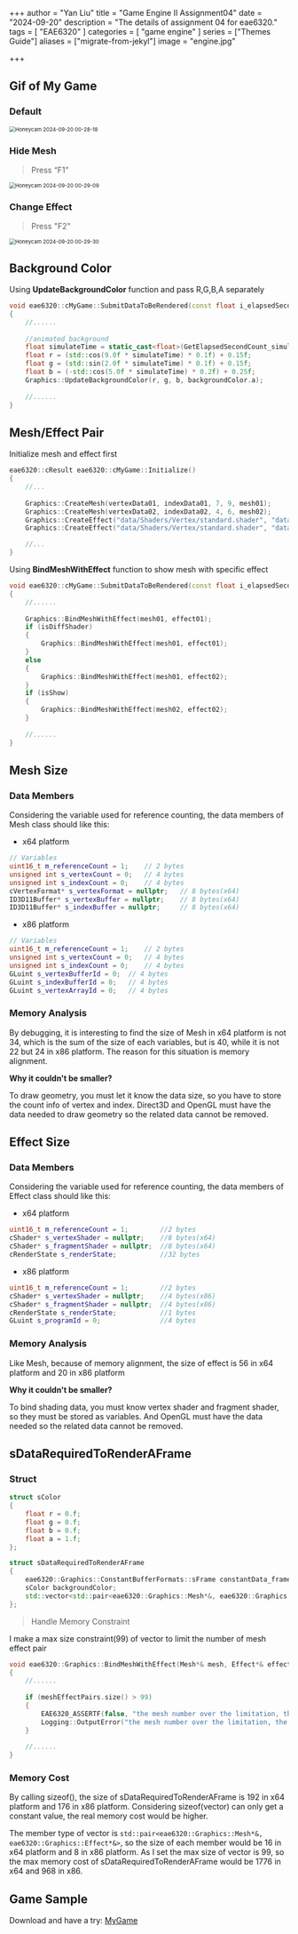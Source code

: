 +++
author = "Yan Liu"
title = "Game Engine II Assignment04"
date = "2024-09-20"
description = "The details of assignment 04 for eae6320."
tags = [
    "EAE6320"
]
categories = [
    "game engine"
]
series = ["Themes Guide"]
aliases = ["migrate-from-jekyl"]
image = "engine.jpg"

+++

## Gif of My Game

### Default

<img src="Honeycam 2024-09-20 00-28-18.gif" alt="Honeycam 2024-09-20 00-28-18" style="zoom:67%;" />



### Hide Mesh

> Press “F1”

<img src="Honeycam 2024-09-20 00-29-09.gif" alt="Honeycam 2024-09-20 00-29-09" style="zoom: 67%;" />



### Change Effect

> Press "F2"

<img src="Honeycam 2024-09-20 00-29-30.gif" alt="Honeycam 2024-09-20 00-29-30" style="zoom:67%;" />



## Background Color

Using **UpdateBackgroundColor** function and pass R,G,B,A separately

~~~c++
void eae6320::cMyGame::SubmitDataToBeRendered(const float i_elapsedSecondCount_systemTime, const float i_elapsedSecondCount_sinceLastSimulationUpdate)
{
	//......
	
	//animated background
	float simulateTime = static_cast<float>(GetElapsedSecondCount_simulation());
	float r = (std::cos(9.0f * simulateTime) * 0.1f) + 0.15f;
	float g = (std::sin(2.0f * simulateTime) * 0.1f) + 0.15f;
	float b = (-std::cos(5.0f * simulateTime) * 0.2f) + 0.25f;
	Graphics::UpdateBackgroundColor(r, g, b, backgroundColor.a);
	
	//......
}
~~~



## Mesh/Effect Pair

Initialize mesh and effect first 

~~~c++
eae6320::cResult eae6320::cMyGame::Initialize()
{
	//...
    
	Graphics::CreateMesh(vertexData01, indexData01, 7, 9, mesh01);
	Graphics::CreateMesh(vertexData02, indexData02, 4, 6, mesh02);
	Graphics::CreateEffect("data/Shaders/Vertex/standard.shader", "data/Shaders/Fragment/animatedColor.shader", effect01);
	Graphics::CreateEffect("data/Shaders/Vertex/standard.shader", "data/Shaders/Fragment/standard.shader", effect02);

    //...
}
~~~

Using **BindMeshWithEffect** function to show mesh with specific effect

~~~C++
void eae6320::cMyGame::SubmitDataToBeRendered(const float i_elapsedSecondCount_systemTime, const float i_elapsedSecondCount_sinceLastSimulationUpdate)
{
	//......
	
	Graphics::BindMeshWithEffect(mesh01, effect01);
	if (isDiffShader) 
	{
		Graphics::BindMeshWithEffect(mesh01, effect01);
	}
	else 
	{
		Graphics::BindMeshWithEffect(mesh01, effect02);
	}
	if (isShow) 
	{
		Graphics::BindMeshWithEffect(mesh02, effect02);
	}
	
    //......
}
~~~



## Mesh Size

### Data Members

Considering the variable used for reference counting, the data members of Mesh class should like this:

- x64 platform

~~~c++
// Variables
uint16_t m_referenceCount = 1;    // 2 bytes
unsigned int s_vertexCount = 0;   // 4 bytes
unsigned int s_indexCount = 0;    // 4 bytes
cVertexFormat* s_vertexFormat = nullptr;   // 8 bytes(x64)
ID3D11Buffer* s_vertexBuffer = nullptr;    // 8 bytes(x64)
ID3D11Buffer* s_indexBuffer = nullptr;     // 8 bytes(x64)
~~~

- x86 platform

~~~c++
// Variables
uint16_t m_referenceCount = 1;    // 2 bytes
unsigned int s_vertexCount = 0;   // 4 bytes
unsigned int s_indexCount = 0;    // 4 bytes
GLuint s_vertexBufferId = 0;  // 4 bytes
GLuint s_indexBufferId = 0;   // 4 bytes
GLuint s_vertexArrayId = 0;   // 4 bytes
~~~



### Memory Analysis

By debugging, it is interesting to find the size of Mesh in x64 platform is not 34, which is the sum of the size of each variables, but is 40, while it is not 22 but 24 in x86 platform. The reason for this situation is memory alignment.



**Why it couldn't be smaller?**

To draw geometry, you must let it know the data size, so you have to store the count info of vertex and index. Direct3D and OpenGL must have the data needed to draw geometry so the related data cannot be removed.



## Effect Size

### Data Members

Considering the variable used for reference counting, the data members of Effect class should like this:

- x64 platform

~~~c++
uint16_t m_referenceCount = 1;        //2 bytes
cShader* s_vertexShader = nullptr;    //8 bytes(x64)
cShader* s_fragmentShader = nullptr;  //8 bytes(x64)
cRenderState s_renderState;           //32 bytes
~~~

- x86 platform

~~~c++
uint16_t m_referenceCount = 1;        //2 bytes
cShader* s_vertexShader = nullptr;    //4 bytes(x86)
cShader* s_fragmentShader = nullptr;  //4 bytes(x86)
cRenderState s_renderState;           //1 bytes
GLuint s_programId = 0;               //4 bytes
~~~



### Memory Analysis

Like Mesh, because of memory alignment, the size of effect is 56 in x64 platform and 20 in x86 platform



**Why it couldn't be smaller?**

To bind shading data, you must know vertex shader and fragment shader, so they must be stored as variables. And OpenGL must have the data needed so the related data cannot be removed.



## sDataRequiredToRenderAFrame

### Struct

~~~c++
struct sColor
{
	float r = 0.f;
	float g = 0.f;
	float b = 0.f;
	float a = 1.f;
};

struct sDataRequiredToRenderAFrame
{
	eae6320::Graphics::ConstantBufferFormats::sFrame constantData_frame;
	sColor backgroundColor;
	std::vector<std::pair<eae6320::Graphics::Mesh*&, eae6320::Graphics::Effect*&>> meshEffectPairs;
};
~~~



> Handle Memory Constraint

I make a max size constraint(99) of vector to limit the number of mesh effect pair

~~~c++
void eae6320::Graphics::BindMeshWithEffect(Mesh*& mesh, Effect*& effect)
{
	//......
    
	if (meshEffectPairs.size() > 99) 
	{
		EAE6320_ASSERTF(false, "the mesh number over the limitation, the limitation of mesh in one frame is 99");
		Logging::OutputError("the mesh number over the limitation, the limitation of mesh in one frame is 99");
	}
    
    //......
}
~~~



### Memory Cost

By calling sizeof(), the size of sDataRequiredToRenderAFrame is 192 in x64 platform and 176 in x86 platform. Considering sizeof(vector) can only get a constant value, the real memory cost would be higher. 



The member type of vector is `std::pair<eae6320::Graphics::Mesh*&, eae6320::Graphics::Effect*&>`, so the size of each member would be 16 in x64 platform and 8 in x86 platform. As I set the max size of vector is 99, so the max memory cost of sDataRequiredToRenderAFrame would be 1776 in x64 and 968 in x86.



## Game Sample

Download and have a try: [MyGame](https://drive.google.com/uc?export=download&id=1w6lXHrSBh0SmcRRlMoJapI5dylDw5bmn)

